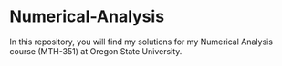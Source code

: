 # Numerical-Analysis

In this repository, you will find my solutions for my Numerical Analysis course (MTH-351) at Oregon State University.
